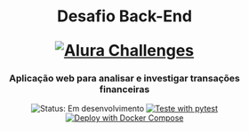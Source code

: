<h1 align="center">
	<p align="center">Desafio Back-End</p>
	<a href="https://docusaurus.io"><img src="https://www.alura.com.br/assets/img/challenges/back-end/challenges-logo-2.svg" alt="Alura Challenges"></a>
</h1>
<h3>
	<p align="center">Aplicação web para analisar e investigar transações financeiras</p>
</h3>
<div align="center">
  <img src="https://img.shields.io/badge/Status-Em%20desenvolvimento-orange" alt="Status: Em desenvolvimento">
  <a href="https://docs.pytest.org/en/7.1.x/"><img src="https://img.shields.io/badge/tested%20with-pytest-blue" alt="Teste with pytest"></a>
  <a href="https://docs.docker.com/compose/"><img src="https://img.shields.io/badge/Deploy%20with-Docker%20Compose-blue" alt="Deploy with Docker Compose"></a>
 </div>
